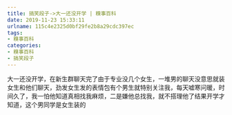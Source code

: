 ```yaml
---
title: 搞笑段子->大一还没开学 | 糗事百科
date: 2019-11-23 15:33:11
urlname: 115c4e2325d0bf29fe2b8a29cdc397ec
tags: 
- 糗事百科
categories:
- 糗事百科
- 搞笑段子
---
```

大一还没开学，在新生群聊天完了由于专业没几个女生，一堆男的聊天没意思就装女生和他们聊天，劲发女生发的表情包有个男生就特别关注我，每天嘘寒问暖，时间久了，我一怕他知道真相找我麻烦，二是嫌他总找我，就不搭理他了结果开学才知道，这个男同学是女生装的


